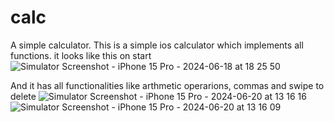 # calc

A simple calculator.
This is a simple ios calculator which implements all functions.
it looks like this on start
![Simulator Screenshot - iPhone 15 Pro - 2024-06-18 at 18 25 50](https://github.com/mmaestro23/Calculator_flutter/assets/53564019/045fed7a-a2cb-4fb5-a03a-fd53be366c06)

And it has all functionalities like arthmetic operarions, commas and swipe to delete
![Simulator Screenshot - iPhone 15 Pro - 2024-06-20 at 13 16 16](https://github.com/mmaestro23/Calculator_flutter/assets/53564019/77cb19d2-2afc-4e2b-807b-2211b760a8bd)
![Simulator Screenshot - iPhone 15 Pro - 2024-06-20 at 13 16 09](https://github.com/mmaestro23/Calculator_flutter/assets/53564019/a0203306-bd2b-412e-a1ce-78e1a6435c96)

